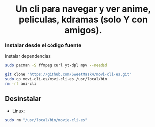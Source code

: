 <h1 align="center">
Un cli para navegar y ver anime, peliculas, kdramas (solo Y con amigos).
</h1>

### Instalar desde el código fuente

Instalar dependencias

```sh
sudo pacman -S ffmpeg curl yt-dpl mpv --needed
```

```sh
git clone "https://github.com/SweetMask4/movi-cli-es.git"
sudo cp movi-cli-es/movi-cli-es /usr/local/bin
rm -rf ani-cli
```

## Desinstalar

- Linux:

```sh
sudo rm "/usr/local/bin/movie-cli-es"
```
